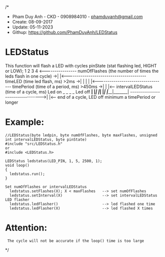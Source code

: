 /*
 * Pham Duy Anh - CKD - 0908984010 - phamduyanh@gmail.com
 * Create: 08-09-2017
 * Update: 05-11-2023
 * Githup: https://github.com/PhamDuyAnh/LEDStatus
  
  # LEDStatus
   This function will flash a LED with cycles
                                                           pinState          (stat flashing led, HIGHT or LOW);
               1       2       3       4 <---------------- numOfFlashes      (the number of times the leds flash in one cycle)
            ->| |<---------------------------------------- timeLED           (time led flash, ms)   >2ms
            ->| | | | |<---------------------------------- timePeriod        (time of a period, ms) >450ms
            ->| |                                     |<-- intervalLEDStatus (time of a cycle, ms)
   Led on      _       _       _       _
   Led off  __| |_____| |_____| |_____| |_____|_______|
            --------------------------------->|       |<-- end of a cycle, LED off minimum a timePeriod or longer
  
 # Example:
    //LEDStatus(byte ledpin, byte numOfFlashes, byte maxFlashes, unsigned int intervalLEDStatus, byte pinState)
    #include "src/LEDStatus.h"
    or
    #include <LEDStatus.h>
  
    LEDStatus ledstatus(LED_PIN, 1, 5, 2500, 1);
    void loop()
    {
      ledstatus.run();
    }
   
    Set numOfFlashes or intervalLEDStatus
      ledstatus.setFlashes(X); X < maxFlashes   --> set numOfFlashes
      ledstatus.setInterval(X)                  --> set intervalLEDStatus
    LED flasher
      ledstatus.ledFlasher()                    --> led flashed one time
      ledstatus.ledFlasher(X)                   --> led flashed X times
 # Attention:
     The cycle will not be accurate if the loop() time is too large
*/
